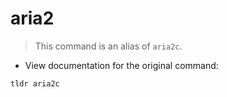 # aria2

> This command is an alias of `aria2c`.

- View documentation for the original command:

`tldr aria2c`
